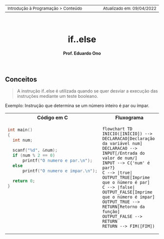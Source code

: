 <table>
<tr>
<td align="left" width="8000">
  <small>Introdução à Programação > Conteúdo</small>
</td>
<td align="right">
  <small>Atualizado&nbsp;em:&nbsp;09/04/2022</small>
</td>
</tr>
</table>

<br>

<h1 align="center">
if..else
</h1>
<h4 align="center">
Prof. Eduardo Ono
</h4>

<br>

## Conceitos

> A instrução if..else é utilizada quando se quer desviar a execução das instruções mediante um teste booleano.

Exemplo: Instrução que determina se um número inteiro é par ou ímpar.

<table>
<tr>
<tr>
    <th>Código em C</th>
    <th>Fluxograma</th>
</tr>

<tr>
<td valign="top">

```c
int main()
{
  int num;

  scanf("%d", &num);
  if (num % 2 == 0)
      printf("O numero e par.\n");
  else
      printf("O numero e impar.\n");

  return 0;
}
```

</td>

<td>

```mermaid
flowchart TD
INICIO([INÍCIO]) --> DECLARACAO[Declaração da variável num]
DECLARACAO --> INPUT[/Entrada do valor de num/]
INPUT --> C{'num' é par?}
C --> |true| OUTPUT_TRUE[Imprime que o número é par]
C --> |false| OUTPUT_FALSE[Imprime que o número é ímpar]
OUTPUT_TRUE --> RETURN[Retorno da função]
OUTPUT_FALSE --> RETURN
RETURN --> FIM([FIM])
```

</td>

</tr>
</table>

<br>
